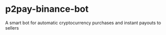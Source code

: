 # p2pay-binance-bot
A smart bot for automatic cryptocurrency purchases and instant payouts to sellers
